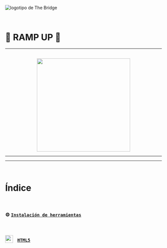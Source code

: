 ![logotipo de The Bridge](https://user-images.githubusercontent.com/27650532/77754601-e8365180-702b-11ea-8bed-5bc14a43f869.png "logotipo de The Bridge")

<br>

# 🚀 RAMP UP 🚀
---

<br>

<div style='display: flex; justify-content: center'>
    <img src='./src/assets/index/html-css-js.png' style='width: 300px'/>
</div>

---
---

<br>

# Índice

<br>

### ⚙️ [`Instalación de herramientas`](./src/instalacion.md)


<br>

### <img src='./src/assets/index/html5.png' style="width: 25px; vertical-align: sub; margin-right: 10px"/> [`HTML5`](./src/html/html.md)

<br>

<!-- ### <img src='./src/assets/index/css3.png' style="width: 25px; vertical-align: sub; margin-right: 10px" /> [`CSS3`](./src/css/css.md)

<br>

### <img src='./src/assets/index/js.png' style="width: 25px; vertical-align: sub; margin-right: 10px"/> [`Javascript`](./src/js/Readme.md)

<br> -->

<!--- ### <img src='./src/assets/index/git.png' style="width: 25px; vertical-align: sub; margin-right: 10px"/> [`Git y GitHub`](./src/ejercicio/git-y-github.md) -->

<br>

<!-- ### 🏰 [`Ejercicio: Web Personal`](./src/ejercicio/ejercicio-web-personal.md) -->





